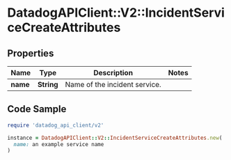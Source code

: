 # DatadogAPIClient::V2::IncidentServiceCreateAttributes

## Properties

| Name | Type | Description | Notes |
| ---- | ---- | ----------- | ----- |
| **name** | **String** | Name of the incident service. |  |

## Code Sample

```ruby
require 'datadog_api_client/v2'

instance = DatadogAPIClient::V2::IncidentServiceCreateAttributes.new(
  name: an example service name
)
```

